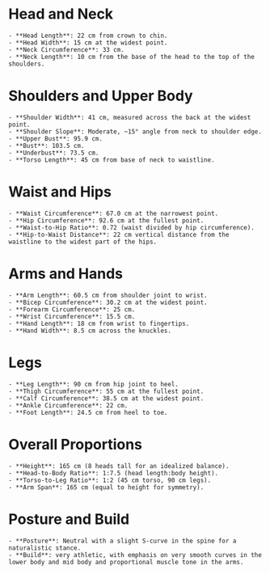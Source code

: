 # Head and Neck
    
    - **Head Length**: 22 cm from crown to chin.
    - **Head Width**: 15 cm at the widest point.
    - **Neck Circumference**: 33 cm.
    - **Neck Length**: 10 cm from the base of the head to the top of the shoulders.

# Shoulders and Upper Body 
    
    - **Shoulder Width**: 41 cm, measured across the back at the widest point.
    - **Shoulder Slope**: Moderate, ~15° angle from neck to shoulder edge.
    - **Upper Bust**: 95.9 cm.
    - **Bust**: 103.5 cm.
    - **Underbust**: 73.5 cm.
    - **Torso Length**: 45 cm from base of neck to waistline.

# Waist and Hips
    
    - **Waist Circumference**: 67.0 cm at the narrowest point.
    - **Hip Circumference**: 92.6 cm at the fullest point.
    - **Waist-to-Hip Ratio**: 0.72 (waist divided by hip circumference).
    - **Hip-to-Waist Distance**: 22 cm vertical distance from the waistline to the widest part of the hips.

# Arms and Hands
    
    - **Arm Length**: 60.5 cm from shoulder joint to wrist.
    - **Bicep Circumference**: 30.2 cm at the widest point.
    - **Forearm Circumference**: 25 cm.
    - **Wrist Circumference**: 15.5 cm.
    - **Hand Length**: 18 cm from wrist to fingertips.
    - **Hand Width**: 8.5 cm across the knuckles.

# Legs
    
    - **Leg Length**: 90 cm from hip joint to heel.
    - **Thigh Circumference**: 55 cm at the fullest point.
    - **Calf Circumference**: 38.5 cm at the widest point.
    - **Ankle Circumference**: 22 cm.
    - **Foot Length**: 24.5 cm from heel to toe.

# Overall Proportions
    
    - **Height**: 165 cm (8 heads tall for an idealized balance).
    - **Head-to-Body Ratio**: 1:7.5 (head length:body height).
    - **Torso-to-Leg Ratio**: 1:2 (45 cm torso, 90 cm legs).
    - **Arm Span**: 165 cm (equal to height for symmetry).

# Posture and Build
    
    - **Posture**: Neutral with a slight S-curve in the spine for a naturalistic stance.
    - **Build**: very athletic, with emphasis on very smooth curves in the lower body and mid body and proportional muscle tone in the arms.